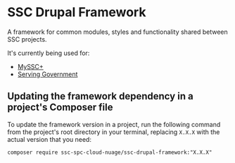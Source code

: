 # SSC Drupal Framework

A framework for common modules, styles and functionality shared between SSC projects.

It's currently being used for:

- [MySSC+](https://github.com/ssc-spc-cloud-nuage/myssc-drupalwxt)
- [Serving Government](https://github.com/ssc-spc-cloud-nuage/serving-government)

## Updating the framework dependency in a project's Composer file

To update the framework version in a project, run the following command from the project's root directory in your terminal, replacing `X.X.X` with the actual version that you need:

```
composer require ssc-spc-cloud-nuage/ssc-drupal-framework:"X.X.X"
```
